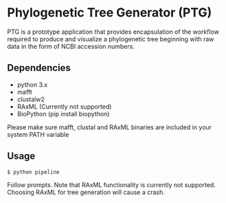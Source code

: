 # Phylogenetic Tree Generator (PTG) 
PTG is a prototype application that provides encapsulation of the workflow required to produce and visualize a
phylogenetic tree beginning with raw data in the form of NCBI accession numbers.

## Dependencies
* python 3.x
* mafft
* clustalw2
* RAxML (Currently not supported)
* BioPython (pip install biopython)

Please make sure mafft, clustal and RAxML binaries are included in your system PATH variable
 
## Usage
```shell script
$ python pipeline
```
Follow prompts. Note that RAxML functionality is currently not supported. Choosing RAxML for tree generation
will cause a crash. 





